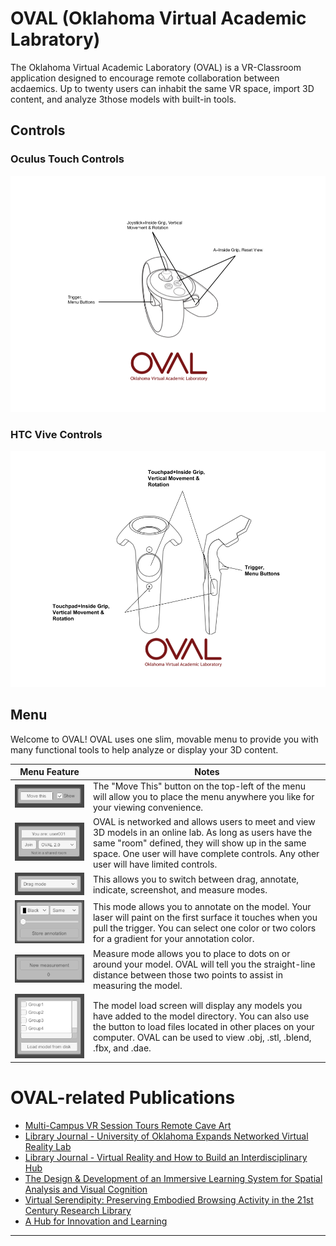 # OVAL (Oklahoma Virtual Academic Labratory)
The Oklahoma Virtual Academic Laboratory (OVAL) is a VR-Classroom application designed to encourage remote collaboration between acdaemics. Up to twenty users can inhabit the same VR space, import 3D content, and analyze 3those models with built-in tools.

## Controls
### Oculus Touch Controls
![Oculus Touch Controller Diagram](Oculuscontrollers.png)
### HTC Vive Controls
![HTC Vive Controller Diagram](vivecontrollers.png)

## Menu
Welcome to OVAL! OVAL uses one slim, movable menu to provide you with many functional tools to help analyze or display your 3D content. 

Menu Feature | Notes
----------------------------------------- | -------------
![Move UI Panel](MoveUIPanel.PNG) | The "Move This" button on the top-left of the menu will allow you to place the menu anywhere you like for your viewing convenience. 
![Network Panel](NetworkPanel.PNG) | OVAL is networked and allows users to meet and view 3D models in an online lab. As long as users have the same "room" defined, they will show up in the same space. One user will have complete controls. Any other user will have limited controls. 
![Mode Panel](ModePanel.PNG) | This allows you to switch between drag, annotate, indicate, screenshot, and measure modes.
![Annotate Panel](AnnotatePanel.PNG) | This mode allows you to annotate on the model. Your laser will paint on the first surface it touches when you pull the trigger. You can select one color or two colors for a gradient for your annotation color. 
![Measure Panel](MeasurePanel.PNG) | Measure mode allows you to place to dots on or around your model. OVAL will tell you the straight-line distance between those two points to assist in measuring the model. 
![Model Panel](ModelPanel.PNG) | The model load screen will display any models you have added to the model directory. You can also use the button to load files located in other places on your computer. OVAL can be used to view .obj, .stl, .blend, .fbx, and .dae.

# OVAL-related Publications
- [Multi-Campus VR Session Tours Remote Cave Art](https://campustechnology.com/articles/2017/10/09/multi-campus-vr-session-tours-remote-cave-art.aspx)
- [Library Journal - University of Oklahoma Expands Networked Virtual Reality Lab](http://lj.libraryjournal.com/2016/08/academic-libraries/university-of-oklahoma-expands-networked-virtual-reality-lab/)
- [Library Journal - Virtual Reality and How to Build an Interdisciplinary Hub](http://lj.libraryjournal.com/2017/09/academic-libraries/carl-grant-virtual-reality-build-interdisciplinary-hub/#_)
- [The Design & Development of an Immersive Learning System for Spatial Analysis and Visual Cognition](http://static1.squarespace.com/static/532b70b6e4b0dca092974dbe/t/5755e2df20c647f04c95598a/1465246433366/pobercook_text+(1).pdf)
- [Virtual Serendipity: Preserving Embodied Browsing Activity in the 21st Century Research Library](http://www.sciencedirect.com/science/article/pii/S0099133317301520)
- [A Hub for Innovation and Learning](https://campustechnology.com/Articles/2018/01/31/A-Hub-for-Innovation-and-Learning.aspx?Page=1)
****************************************************

